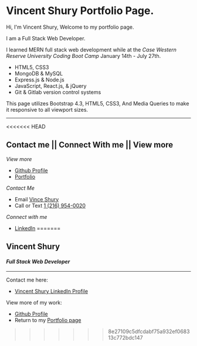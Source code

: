 # Vincent Shury Portfolio Page. 

Hi, I'm Vincent Shury, Welcome to my portfolio page.

I am a Full Stack Web Developer.

I learned MERN full stack web development while at the _Case Western Reserve University Coding Boot Camp_ January 14th - July 27th. 
* HTML5, CSS3
* MongoDB & MySQL
* Express.js & Node.js
* JavaScript, React.js, & jQuery
* Git & Gitlab version control systems

This page utilizes Bootstrap 4.3, HTML5, CSS3, And Media Queries to make it responsive to all viewport sizes. 

---
<<<<<<< HEAD

## Contact me || Connect With me || View more

*View more* 
* [Github Profile](https://github.com/Vincent440)
* [Portfolio](https://vincent440.github.io/)

*Contact Me*
* Email [Vince Shury](mailto:vinceshury@gmail.com)
* Call or Text [1 (216) 954-0020](tel:+1-216-954-0020)

*Connect with me*
* [LinkedIn](https://www.linkedin.com/in/vincent-shury/)
=======

## **Vincent Shury**
#### _Full Stack Web Developer_

---

Contact me here: 
* [Vincent Shury LinkedIn Profile](https://www.linkedin.com/in/vincent-shury/)

View more of my work:
* [Github Profile](https://github.com/Vincent440)
* Return to my [Portfolio page](https://vincent440.github.io/) 
>>>>>>> 8e27109c5dfcdabf75a932ef068313c772bdc147
